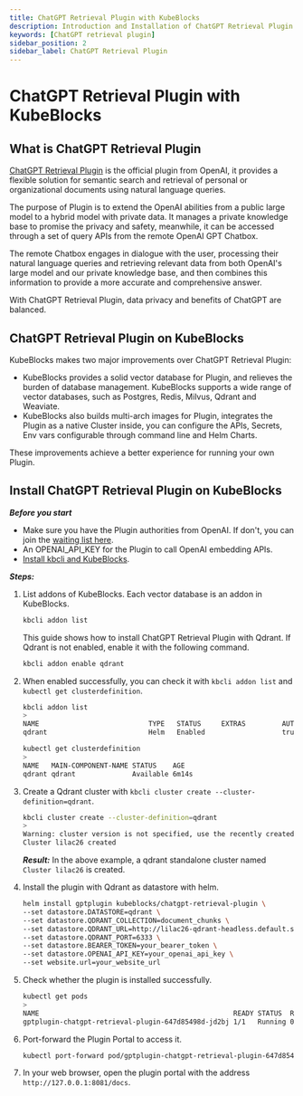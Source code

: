 ```yaml
---
title: ChatGPT Retrieval Plugin with KubeBlocks
description: Introduction and Installation of ChatGPT Retrieval Plugin on KubeBlocks
keywords: [ChatGPT retrieval plugin]
sidebar_position: 2
sidebar_label: ChatGPT Retrieval Plugin
---
```


# ChatGPT Retrieval Plugin with KubeBlocks

## What is ChatGPT Retrieval Plugin

[ChatGPT Retrieval Plugin](https://github.com/openai/chatgpt-retrieval-plugin) is the official plugin from OpenAI, it provides a flexible solution for semantic search and retrieval of personal or organizational documents using natural language queries.

The purpose of Plugin is to extend the OpenAI abilities from a public large model to a hybrid model with private data. It manages a private knowledge base to promise the privacy and safety, meanwhile, it can be accessed through a set of query APIs from the remote OpenAI GPT Chatbox.

The remote Chatbox engages in dialogue with the user, processing their natural language queries and retrieving relevant data from both OpenAI's large model and our private knowledge base, and then combines this information to provide a more accurate and comprehensive answer.

With ChatGPT Retrieval Plugin, data privacy and benefits of ChatGPT are balanced.

## ChatGPT Retrieval Plugin on KubeBlocks

KubeBlocks makes two major improvements over ChatGPT Retrieval Plugin:

- KubeBlocks provides a solid vector database for Plugin, and relieves the burden of database management. KubeBlocks supports a wide range of vector databases, such as Postgres, Redis, Milvus, Qdrant and Weaviate.
- KubeBlocks also builds multi-arch images for Plugin, integrates the Plugin as a native Cluster inside, you can configure the APIs, Secrets, Env vars configurable through command line and Helm Charts.

These improvements achieve a better experience for running your own Plugin.

## Install ChatGPT Retrieval Plugin on KubeBlocks

***Before you start***

- Make sure you have the Plugin authorities from OpenAI. If don't, you can join the [waiting list here](https://openai.com/waitlist/plugins).
- An OPENAI_API_KEY for the Plugin to call OpenAI embedding APIs.
- [Install kbcli and KubeBlocks](./../installation/install-and-uninstall-kbcli-and-kubeblocks.md).

***Steps:***

1. List addons of KubeBlocks. Each vector database is an addon in KubeBlocks.

   ```bash
   kbcli addon list 
   ```

   This guide shows how to install ChatGPT Retrieval Plugin with Qdrant. If Qdrant is not enabled, enable it with the following command.

   ```bash
   kbcli addon enable qdrant 
   ```

2. When enabled successfully, you can check it with `kbcli addon list` and `kubectl get clusterdefinition`.

   ```bash
   kbcli addon list 
   >
   NAME                           TYPE   STATUS     EXTRAS         AUTO-INSTALL   AUTO-INSTALLABLE-SELECTOR
   qdrant                         Helm   Enabled                   true
   ```

   ```bash
   kubectl get clusterdefinition
   >
   NAME   MAIN-COMPONENT-NAME STATUS    AGE
   qdrant qdrant              Available 6m14s
   ```

3. Create a Qdrant cluster with `kbcli cluster create --cluster-definition=qdrant`.

   ```bash
   kbcli cluster create --cluster-definition=qdrant
   >
   Warning: cluster version is not specified, use the recently created ClusterVersion qdrant-1.1.0
   Cluster lilac26 created
   ```

   ***Result:***
   In the above example, a qdrant standalone cluster named `Cluster lilac26` is created.

4. Install the plugin with Qdrant as datastore with helm.

   ```bash
   helm install gptplugin kubeblocks/chatgpt-retrieval-plugin \
   --set datastore.DATASTORE=qdrant \
   --set datastore.QDRANT_COLLECTION=document_chunks \
   --set datastore.QDRANT_URL=http://lilac26-qdrant-headless.default.svc.cluster.local \
   --set datastore.QDRANT_PORT=6333 \
   --set datastore.BEARER_TOKEN=your_bearer_token \
   --set datastore.OPENAI_API_KEY=your_openai_api_key \
   --set website.url=your_website_url
   ```

5. Check whether the plugin is installed successfully.

   ```bash
   kubectl get pods
   >
   NAME                                                READY STATUS  RESTARTS AGE
   gptplugin-chatgpt-retrieval-plugin-647d85498d-jd2bj 1/1   Running 0        10m
   ```

6. Port-forward the Plugin Portal to access it.

   ```bash
   kubectl port-forward pod/gptplugin-chatgpt-retrieval-plugin-647d85498d-jd2bj 8081:8080
   ```

7. In your web browser, open the plugin portal with the address `http://127.0.0.1:8081/docs`.
